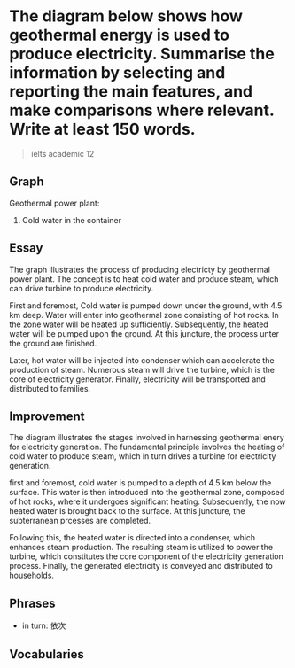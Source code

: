 # The diagram below shows how geothermal energy is used to produce electricity. Summarise the information by selecting and reporting the main features, and make comparisons where relevant. Write at least 150 words.

> ielts academic 12

## Graph

Geothermal power plant:

1. Cold water in the container

## Essay

The graph illustrates the process of producing electricty by geothermal power plant. The concept is to heat cold water and produce steam, which can drive turbine to produce electricity.

First and foremost, Cold water is pumped down under the ground, with 4.5 km deep. Water will enter into geothermal zone consisting of hot rocks. In the zone water will be heated up sufficiently. Subsequently, the heated water will be pumped upon the ground. At this juncture, the process unter the ground are finished.

Later, hot water will be injected into condenser which can accelerate the production of steam. Numerous steam will drive the turbine, which is the core of electricity generator. Finally, electricity will be transported and distributed to families.

## Improvement

The diagram illustrates the stages involved in harnessing geothermal enery for electricity generation. The fundamental principle involves the heating of cold water to produce steam, which in turn drives a turbine for electricity generation.

first and foremost, cold water is pumped to a depth of 4.5 km below the surface. This water is then introduced into the geothermal zone, composed of hot rocks, where it undergoes significant heating. Subsequently, the now heated water is brought back to the surface. At this juncture, the subterranean prcesses are completed.

Following this, the heated water is directed into a condenser, which enhances steam production. The resulting steam is utilized to power the turbine, which constitutes the core component of the electricity generation process. Finally, the generated electricity is conveyed and distributed to households.

## Phrases

- in turn: 依次

## Vocabularies